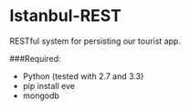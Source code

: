 Istanbul-REST
=============

RESTful system for persisting our tourist app.

###Required:
- Python (tested with 2.7 and 3.3)
- pip install eve
- mongodb
